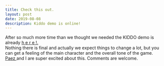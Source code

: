 ```yaml
---
title: Check this out.
layout: post
date: 2019-08-08
description: Kiddo demo is online!
---
```


After so much more time than we thought we needed the KIDDO demo is already 
<a href="{{ site.baseurl }}/projects/Kiddo/" target="_blank"> h e r e !. </a>
<br>
Nothing there is final and actually we expect things to change a lot, but you can get a feeling of the main character and the overall tone of the game.
<br>
<a href="https://paezpaez.com/"> Paez </a> and I are super excited about this. Comments are welcome.
<br>
<div class="img_row">
	<img class="centeredGif" src="{{ site.baseurl }}/img/kiddo/celebration.jpg" alt="" title="Kiddo celebrating"/>
</div>